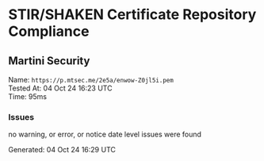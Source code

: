# STIR/SHAKEN Certificate Repository Compliance

## Martini Security

Name: `https://p.mtsec.me/2e5a/enwow-Z0jl5i.pem`\
Tested At: 04 Oct 24 16:23 UTC\
Time: 95ms

### Issues

no warning, or error, or notice date level issues were found

Generated: 04 Oct 24 16:29 UTC